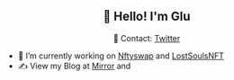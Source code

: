 <h2 align="center">👋 Hello! I'm Glu</h2>
<p align="center">
  📱 Contact: <a href="https://twitter.com/0xglu">Twitter</a>
  
</p>

- 🔭 I’m currently working on [Nftyswap](https://github.com/Ecto-Finance) and [LostSoulsNFT](https://twitter.com/lostsoulsnft)
- ✍️ View my Blog at [Mirror](https://mirror.xyz/0xglu.eth) and [](https://blog.nftyswap.org)


<!--START_SECTION:waka-->
<!--END_SECTION:waka-->
